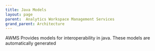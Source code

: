```yaml
---
title: Java Models
layout: page
parent:  Analytics Workspace Management Services
grand_parent: Architecture
---
```


AWMS Provides models for interoperability in java. These models are automatically generated
